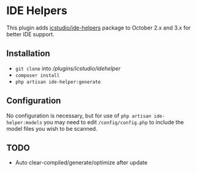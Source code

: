 # IDE Helpers

This plugin adds [icstudio/ide-helpers](https://github.com/icstudio-ua/oc-idehelper-plugin) package to October 2.x and 3.x for better IDE support.

## Installation

* `git clone` into */plugins/icstudio/idehelper*
* `composer install`
* `php artisan ide-helper:generate`

## Configuration

No configuration is necessary, but for use of `php artisan ide-helper:models` you may need to edit `/config/config.php` to include the model files you wish to be scanned.

## TODO

* Auto clear-compiled/generate/optimize after update
